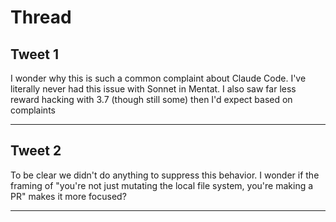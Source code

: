 # Thread

## Tweet 1

I wonder why this is such a common complaint about Claude Code. I've literally never had this issue with Sonnet in Mentat. I also saw far less reward hacking with 3.7 (though still some) then I'd expect based on complaints

---

## Tweet 2

To be clear we didn't do anything to suppress this behavior. I wonder if the framing of "you're not just mutating the local file system, you're making a PR" makes it more focused?

---

